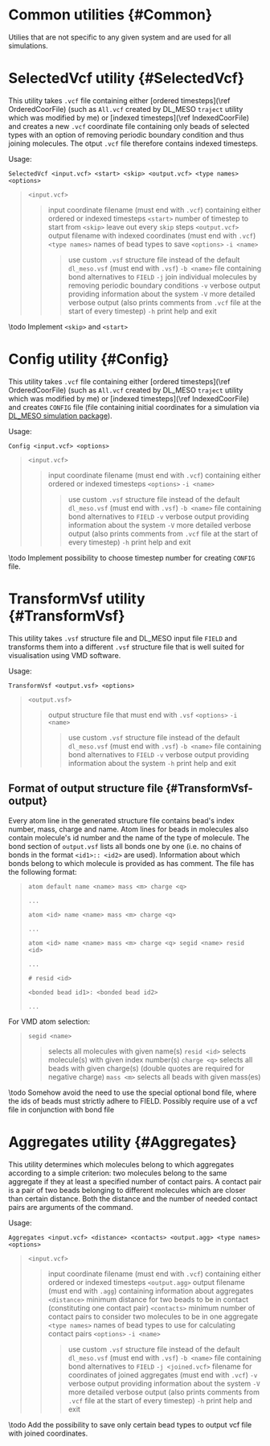 # Common utilities {#Common}

Utilies that are not specific to any given system and are used for all
simulations.

# SelectedVcf utility {#SelectedVcf}

This utility takes `.vcf` file containing either
[ordered timesteps](\ref OrderedCoorFile) (such as `All.vcf` created by
DL_MESO `traject` utility which was modified by me) or
[indexed timesteps](\ref IndexedCoorFile)
and creates a new `.vcf` coordinate file containing only beads
of selected types with an option of removing periodic boundary condition
and thus joining molecules.  The otput `.vcf` file therefore contains
indexed timesteps.

Usage:

`SelectedVcf <input.vcf> <start> <skip> <output.vcf> <type names> <options>`

> `<input.vcf>`
> > input coordinate filename (must end with `.vcf`) containing either
> > ordered or indexed timesteps
> `<start>`
> > number of timestep to start from
> `<skip>`
> > leave out every `skip` steps
> `<output.vcf>`
> > output filename with indexed coordinates (must end with `.vcf`)
> `<type names>`
> > names of bead types to save
> `<options>`
> > `-i <name>`
> > > use custom `.vsf` structure file instead of the default `dl_meso.vsf`
> > > (must end with `.vsf`)
> > `-b <name>`
> > > file containing bond alternatives to `FIELD`
> > `-j`
> > > join individual molecules by removing periodic boundary conditions
> > `-v`
> > > verbose output providing information about the system
> > `-V`
> > > more detailed verbose output (also prints comments from `.vcf` file
> > > at the start of every timestep)
> > `-h`
> > > print help and exit

\todo Implement `<skip>` and `<start>`

# Config utility {#Config}

This utility takes `.vcf` file containing either
[ordered timesteps](\ref OrderedCoorFile) (such as `All.vcf` created by
DL_MESO `traject` utility which was modified by me) or
[indexed timesteps](\ref IndexedCoorFile)
and creates `CONFIG` file (file containing initial coordinates for a
simulation via [DL_MESO simulation
package](http://www.scd.stfc.ac.uk//research/app/ccg/software/DL_MESO/40694.aspx)).

Usage:

`Config <input.vcf> <options>`

> `<input.vcf>`
> > input coordinate filename (must end with `.vcf`) containing either
> > ordered or indexed timesteps
> `<options>`
> > `-i <name>`
> > > use custom `.vsf` structure file instead of the default `dl_meso.vsf`
> > > (must end with `.vsf`)
> > `-b <name>`
> > > file containing bond alternatives to `FIELD`
> > `-v`
> > > verbose output providing information about the system
> > `-V`
> > > more detailed verbose output (also prints comments from `.vcf` file
> > > at the start of every timestep)
> > `-h`
> > > print help and exit

\todo Implement possibility to choose timestep number for creating `CONFIG`
file.

# TransformVsf utility {#TransformVsf}

This utility takes `.vsf` structure file and DL_MESO input file `FIELD` and
transforms them into a different `.vsf` structure file that is well suited
for visualisation using VMD software.

Usage:

`TransformVsf <output.vsf> <options>`

> `<output.vsf>`
> > output structure file that must end with `.vsf`
> `<options>`
> > `-i <name>`
> > > use custom `.vsf` structure file instead of the default `dl_meso.vsf`
> > > (must end with `.vsf`)
> > `-b <name>`
> > > file containing bond alternatives to `FIELD`
> > `-v`
> > > verbose output providing information about the system
> > `-h`
> > > print help and exit

## Format of output structure file {#TransformVsf-output}

Every atom line in the generated structure file contains bead's index number,
mass, charge and name. Atom lines for beads in molecules also contain
molecule's id number and the name of the type of molecule. The bond section of
`output.vsf` lists all bonds one by one (i.e. no chains of bonds in the format
`<id1>:: <id2>` are used). Information about which bonds belong to which
molecule is provided as has comment. The file has the following format:
> `atom default name <name> mass <m> charge <q>`
>
> `...`
>
> `atom <id> name <name> mass <m> charge <q>`
>
> `...`
>
> `atom <id> name <name> mass <m> charge <q> segid <name> resid <id>`
>
> `...`
> 
> `# resid <id>`
>
> `<bonded bead id1>: <bonded bead id2>`
>
> `...`

For VMD atom selection:
> `segid <name>`
> > selects all molecules with given name(s)
> `resid <id>`
> > selects molecule(s) with given index number(s)
> `charge <q>`
> > selects all beads with given charge(s) (double quotes are required for
> > negative charge)
> `mass <m>`
> > selects all beads with given mass(es)

\todo Somehow avoid the need to use the special optional bond file, where
the ids of beads must strictly adhere to FIELD. Possibly require use of a
vcf file in conjunction with bond file

# Aggregates utility {#Aggregates}

This utility determines which molecules belong to which aggregates
according to a simple criterion: two molecules belong to the same aggregate
if they at least a specified number of contact pairs. A contact pair is a
pair of two beads belonging to different molecules which are closer than
certain distance. Both the distance and the number of needed contact pairs
are arguments of the command.

Usage:

`Aggregates <input.vcf> <distance> <contacts> <output.agg> <type names> <options>`

> `<input.vcf>`
> > input coordinate filename (must end with `.vcf`) containing either
> > ordered or indexed timesteps
> `<output.agg>`
> > output filename (must end with `.agg`) containing information about
> > aggregates
> `<distance>`
> > minimum distance for two beads to be in contact (constituting one
> > contact pair)
> `<contacts>`
> > minimum number of contact pairs to consider two molecules to be in one
> > aggregate
> `<type names>`
> > names of bead types to use for calculating contact pairs
> `<options>`
> > `-i <name>`
> > > use custom `.vsf` structure file instead of the default `dl_meso.vsf`
> > > (must end with `.vsf`)
> > `-b <name>`
> > > file containing bond alternatives to `FIELD`
> > `-j <joined.vcf>`
> > > filename for coordinates of joined aggregates (must end with `.vcf`)
> > `-v`
> > > verbose output providing information about the system
> > `-V`
> > > more detailed verbose output (also prints comments from `.vcf` file
> > > at the start of every timestep)
> > `-h`
> > > print help and exit

\todo Add the possibility to save only certain bead types to output vcf
file with joined coordinates.
